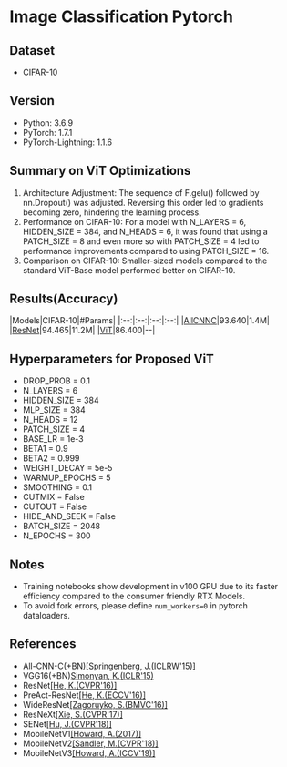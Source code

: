 # Image Classification Pytorch

## Dataset
* CIFAR-10

## Version
* Python: 3.6.9
* PyTorch: 1.7.1
* PyTorch-Lightning: 1.1.6

## Summary on ViT Optimizations
1. Architecture Adjustment: The sequence of F.gelu() followed by nn.Dropout() was adjusted. Reversing this order led to gradients becoming zero, hindering the learning process.
2. Performance on CIFAR-10: For a model with N_LAYERS = 6, HIDDEN_SIZE = 384, and N_HEADS = 6, it was found that using a PATCH_SIZE = 8 and even more so with PATCH_SIZE = 4 led to performance improvements compared to using PATCH_SIZE = 16.
3. Comparison on CIFAR-10: Smaller-sized models compared to the standard ViT-Base model performed better on CIFAR-10.


## Results(Accuracy)

|Models|CIFAR-10|#Params|
|:--:|:--:|:--:|:--:|
|[AllCNNC](https://arxiv.org/abs/1412.6806)|93.640|1.4M|
|[ResNet](https://arxiv.org/abs/1512.03385)|94.465|11.2M|
|[ViT](https://arxiv.org/abs/2010.11929)|86.400|--|


## Hyperparameters for Proposed ViT

* DROP_PROB = 0.1
* N_LAYERS = 6
* HIDDEN_SIZE = 384
* MLP_SIZE = 384
* N_HEADS = 12
* PATCH_SIZE = 4
* BASE_LR = 1e-3
* BETA1 = 0.9
* BETA2 = 0.999
* WEIGHT_DECAY = 5e-5
* WARMUP_EPOCHS = 5
* SMOOTHING = 0.1
* CUTMIX = False
* CUTOUT = False
* HIDE_AND_SEEK = False
* BATCH_SIZE = 2048
* N_EPOCHS = 300

## Notes
* Training notebooks show development in v100 GPU due to its faster efficiency compared to the consumer friendly RTX Models.
* To avoid fork errors, please define `num_workers=0` in pytorch dataloaders.

## References
* All-CNN-C(+BN)[[Springenberg, J.(ICLRW'15)]](https://arxiv.org/abs/1412.6806)
* VGG16(+BN)[Simonyan, K.(ICLR'15)](https://arxiv.org/abs/1409.1556)
* ResNet[[He, K.(CVPR'16)]](https://arxiv.org/abs/1512.03385)
* PreAct-ResNet[[He, K.(ECCV'16)]](https://arxiv.org/abs/1603.05027)
* WideResNet[[Zagoruyko, S.(BMVC'16)]](https://arxiv.org/abs/1605.07146)
* ResNeXt[[Xie, S.(CVPR'17)]](https://arxiv.org/abs/1611.05431)
* SENet[[Hu, J.(CVPR'18)]](https://arxiv.org/abs/1709.01507)
* MobileNetV1[[Howard, A.(2017)]](https://arxiv.org/abs/1704.04861)
* MobileNetV2[[Sandler, M.(CVPR'18)]](https://arxiv.org/abs/1801.04381)
* MobileNetV3[[Howard, A.(ICCV'19)]](https://arxiv.org/abs/1905.02244)


